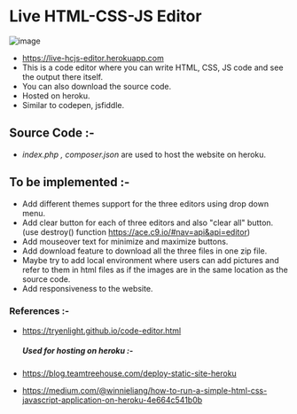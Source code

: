 # Live HTML-CSS-JS Editor

![image](https://i.imgur.com/afbBsjS.png)

  - https://live-hcjs-editor.herokuapp.com
  - This is a code editor where you can write HTML, CSS, JS code and see the output there itself.
  - You can also download the source code.
  - Hosted on heroku.
  - Similar to codepen, jsfiddle.
 
## Source Code :-
 - *index.php , composer.json* are used to host the website on heroku.

## To be implemented :-

  - Add different themes support for the three editors using drop down menu.
  - Add clear button for each of three editors and also "clear all" button. (use destroy() function https://ace.c9.io/#nav=api&api=editor)
  - Add mouseover text for minimize and maximize buttons.
  - Add download feature to download all the three files in one zip file.
  - Maybe try to add local environment where users can add pictures and refer to them in html files as if the images are in the same location as the source code.
  - Add responsiveness to the website.



### References :-
- https://tryenlight.github.io/code-editor.html

  ##### Used for hosting on heroku :-
- https://blog.teamtreehouse.com/deploy-static-site-heroku 
- https://medium.com/@winnieliang/how-to-run-a-simple-html-css-javascript-application-on-heroku-4e664c541b0b


